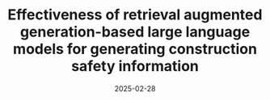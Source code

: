 ---
title: "Effectiveness of retrieval augmented generation-based large language models for generating construction safety information"
collection: publications
permalink: /publication/2025-02-28-rag
excerpt: 'This paper explores RAG-based LLMs for construction safety.'
date: 2025-02-28
venue: 'Automation in Construction'
paperurl: 'https://doi.org/10.1016/j.autcon.2024.105926'
citation: 'Author Name. (2025). &quot;Effectiveness of retrieval augmented generation-based large language models for generating construction safety information.&quot; <i>Automation in Construction</i>.'
---
